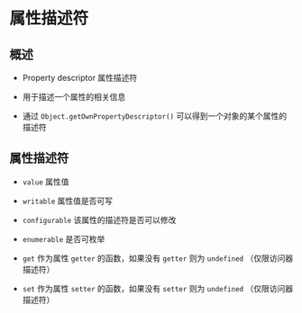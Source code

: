 # 属性描述符

## 概述

+ Property descriptor 属性描述符
+ 用于描述一个属性的相关信息

+ 通过 `Object.getOwnPropertyDescriptor()` 可以得到一个对象的某个属性的描述符

## 属性描述符

+ `value` 属性值

+ `writable` 属性值是否可写

+ `configurable` 该属性的描述符是否可以修改

+ `enumerable` 是否可枚举

+ `get` 作为属性 `getter` 的函数，如果没有 `getter` 则为 `undefined` （仅限访问器描述符）

+ `set` 作为属性 `setter` 的函数，如果没有 `setter` 则为 `undefined` （仅限访问器描述符）
